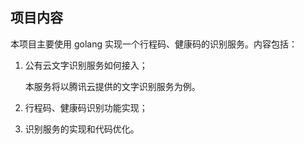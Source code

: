 ## 项目内容

本项目主要使用 golang 实现一个行程码、健康码的识别服务。内容包括：

1. 公有云文字识别服务如何接入；

   本服务将以腾讯云提供的文字识别服务为例。

2. 行程码、健康码识别功能实现；

3. 识别服务的实现和代码优化。